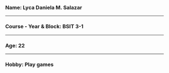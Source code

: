 ### Name: Lyca Daniela M. Salazar
___
### Course - Year & Block: BSIT 3-1
___
### Age: 22
___
### Hobby: Play games
